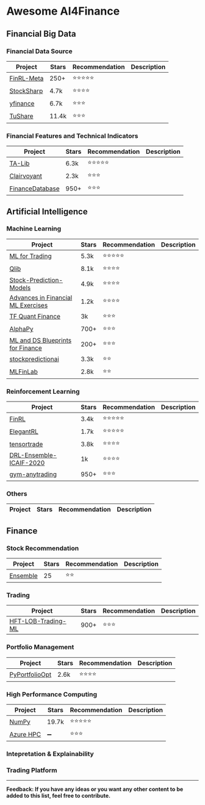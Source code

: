 # Awesome AI4Finance

## Financial Big Data

### Financial Data Source

|  Project | Stars | Recommendation | Description |
|----|----|----|----|
|[FinRL-Meta](https://github.com/AI4Finance-Foundation/FinRL-Meta)| 250+ | :star::star::star::star::star: | |
|[StockSharp](https://github.com/StockSharp/StockSharp)| 4.7k | :star::star::star::star: | |
|[yfinance](https://github.com/ranaroussi/yfinance)| 6.7k | :star::star::star: ||
|[TuShare](https://github.com/waditu/tushare)| 11.4k | :star::star::star: ||



### Financial Features and Technical Indicators

|  Project | Stars | Recommendation | Description |
|---|---|---|-------------|
|[TA-Lib](https://github.com/mrjbq7/ta-lib)| 6.3k | :star::star::star::star::star: | |
|[Clairvoyant](https://github.com/anfederico/Clairvoyant)| 2.3k | :star::star::star: ||
|[FinanceDatabase](https://github.com/JerBouma/FinanceDatabase)| 950+ | :star::star::star: ||


## Artificial Intelligence

### Machine Learning

|  Project | Stars | Recommendation | Description |
|---|---|---|-------------|
|[ML for Trading](https://github.com/stefan-jansen/machine-learning-for-trading)| 5.3k | :star::star::star::star::star: | |
|[Qlib](https://github.com/microsoft/qlib)| 8.1k | :star::star::star::star: | |
|[Stock-Prediction-Models](https://github.com/huseinzol05/Stock-Prediction-Models)| 4.9k | :star::star::star::star: | |
|[Advances in Financial ML Exercises](https://github.com/BlackArbsCEO/Adv_Fin_ML_Exercises)| 1.2k | :star::star::star::star: | |
|[TF Quant Finance](https://github.com/google/tf-quant-finance)| 3k | :star::star::star: | |
|[AlphaPy](https://github.com/ScottfreeLLC/AlphaPy)| 700+ | :star::star::star: | |
|[ML and DS Blueprints for Finance](https://github.com/tatsath/fin-ml)| 200+ | :star::star::star: | |
|[stockpredictionai](https://github.com/borisbanushev/stockpredictionai)| 3.3k | :star::star: | |
|[MLFinLab](https://github.com/hudson-and-thames/mlfinlab) | 2.8k | :star::star: | |

### Reinforcement Learning

|  Project | Stars | Recommendation | Description |
|----|----|----|----|
|[FinRL](https://github.com/AI4Finance-LLC/FinRL-Library)| 3.4k | :star::star::star::star::star: | |
|[ElegantRL](https://github.com/AI4Finance-Foundation/ElegantRL)| 1.7k | :star::star::star::star::star: | |
|[tensortrade](https://github.com/tensortrade-org/tensortrade) | 3.8k | :star::star::star::star: | |
|[DRL-Ensemble-ICAIF-2020](https://github.com/AI4Finance-Foundation/Deep-Reinforcement-Learning-for-Automated-Stock-Trading-Ensemble-Strategy-ICAIF-2020)| 1k | :star::star::star::star: | |
|[gym-anytrading](https://github.com/AminHP/gym-anytrading) | 950+ | :star::star::star: | |

### Others

|  Project | Stars | Recommendation | Description |
|----|----|----|----|

## Finance

### Stock Recommendation

|  Project | Stars | Recommendation | Description |
|----|----|----|----|
|[Ensemble](https://github.com/AI4Finance-Foundation/Machine-Learning-for-Stock-Recommendation-IEEE-2018)| 25 | :star::star: | |

### Trading

|  Project | Stars | Recommendation | Description |
|----|----|----|----|
|[HFT-LOB-Trading-ML](https://github.com/rorysroes/SGX-Full-OrderBook-Tick-Data-Trading-Strategy)| 900+ | :star::star::star: | |

### Portfolio Management

|  Project | Stars | Recommendation | Description |
|----|----|----|----|
|[PyPortfolioOpt](https://github.com/robertmartin8/PyPortfolioOpt)| 2.6k | :star::star::star::star: | |

### High Performance Computing
|  Project | Stars | Recommendation | Description |
|----|----|----|----|
|[NumPy](https://github.com/numpy/numpy)| 19.7k | :star::star::star::star::star: | |
|[Azure HPC](https://azure.microsoft.com/en-us/solutions/high-performance-computing/financial-services/#solutions)| :heavy_minus_sign: | :star::star::star: | |

### Intepretation & Explainability 

### Trading Platform
______________________


**Feedback: If you have any ideas or you want any other content to be added to this list, feel free to contribute.**
